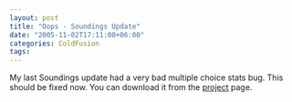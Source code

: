 ```yaml
---
layout: post
title: "Oops - Soundings Update"
date: "2005-11-02T17:11:00+06:00"
categories: ColdFusion 
tags: 
---
```


My last Soundings update had a very bad multiple choice stats bug. This should be fixed now. You can download it from the <a href="http://ray.camdenfamily.com/projects/soundings">project</a> page.